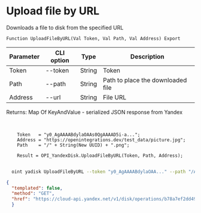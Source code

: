 ﻿---
sidebar_position: 11
---

# Upload file by URL
 Downloads a file to disk from the specified URL



`Function UploadFileByURL(Val Token, Val Path, Val Address) Export`

  | Parameter | CLI option | Type | Description |
  |-|-|-|-|
  | Token | --token | String | Token |
  | Path | --path | String | Path to place the downloaded file |
  | Address | --url | String | File URL |

  
  Returns:  Map Of KeyAndValue - serialized JSON response from Yandex

<br/>




```bsl title="Code example"
    Token   = "y0_AgAAAABdylaOAAs0QgAAAAD5i-a...";
    Address = "https://openintegrations.dev/test_data/picture.jpg";
    Path    = "/" + String(New UUID) + ".png";

    Result = OPI_YandexDisk.UploadFileByURL(Token, Path, Address);
```



```sh title="CLI command example"
    
  oint yadisk UploadFileByURL --token "y0_AgAAAABdylaOAA..." --path "/Alpaca.png" --url "https://raw.githubusercontent.com/Bayselonarrend/OpenIntegrations/main/Media/logo.png"

```

```json title="Result"
{
  "templated": false,
  "method": "GET",
  "href": "https://cloud-api.yandex.net/v1/disk/operations/b78a7ef2dd49971aa22e5e72f2e615db885da9947d7c61b2822de23a99e855a1"
  }
```
